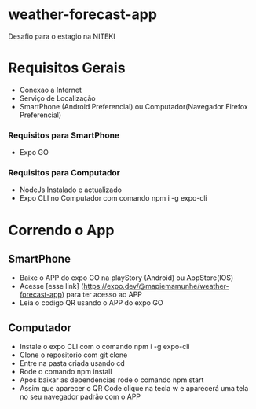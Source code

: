 # weather-forecast-app
Desafio para o estagio na NITEKI
# Requisitos Gerais
- Conexao a Internet
- Serviço de Localização
- SmartPhone (Android Preferencial) ou Computador(Navegador Firefox Preferencial)
### Requisitos para SmartPhone
  - Expo GO
### Requisitos para Computador
  - NodeJs Instalado e actualizado
  - Expo CLI no Computador com comando  npm i -g expo-cli

# Correndo o App
## SmartPhone
- Baixe o APP do expo GO na playStory (Android) ou AppStore(IOS)
- Acesse [esse link] (https://expo.dev/@mapiemamunhe/weather-forecast-app) para ter acesso ao APP
- Leia o codigo QR usando o APP do expo GO

## Computador
- Instale o expo CLI com o comando npm i -g expo-cli
- Clone o repositorio com git clone 
- Entre na pasta criada usando cd <nome da pasta>
- Rode o comando npm install
- Apos baixar as dependencias rode o comando npm start
- Assim que aparecer o QR Code clique na tecla w e aparecerá uma tela no seu navegador padrão com o APP

